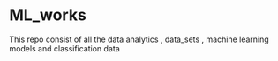 # ML_works
This repo consist of all the data analytics , data_sets , machine learning models and classification data
